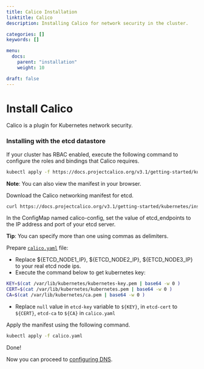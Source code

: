 ```yaml
---
title: Calico Installation
linktitle: Calico
description: Installing Calico for network security in the cluster.

categories: []
keywords: []

menu:
  docs:
    parent: "installation"
    weight: 10

draft: false
---
```


# Install Calico
Calico is a plugin for Kubernetes network security.

### Installing with the etcd datastore

If your cluster has RBAC enabled, execute the following command to configure the roles and bindings that Calico requires.

```bash
kubectl apply -f https://docs.projectcalico.org/v3.1/getting-started/kubernetes/installation/rbac.yaml
```

**Note**: You can also view the manifest in your browser.

Download the Calico networking manifest for etcd.

```bash
curl https://docs.projectcalico.org/v3.1/getting-started/kubernetes/installation/hosted/calico.yaml -O
```

In the ConfigMap named calico-config, set the value of etcd_endpoints to the IP address and port of your etcd server.

**Tip**: You can specify more than one using commas as delimiters.

Prepare <a href="/files/calico.yaml" target="_blank">`calico.yaml`</a> file:

- Replace ${ETCD_NODE1_IP}, ${ETCD_NODE2_IP}, ${ETCD_NODE3_IP} to your real etcd node ips.
- Execute the command below to get kubernetes key:

```bash
KEY=$(cat /var/lib/kubernetes/kubernetes-key.pem | base64 -w 0 )
CERT=$(cat /var/lib/kubernetes/kubernetes.pem | base64 -w 0 )
CA=$(cat /var/lib/kubernetes/ca.pem | base64 -w 0 )
```

- Replace `null` value in `etcd-key` variable to `${KEY}`, in `etcd-cert` to `${CERT}`, `etcd-ca` to `${CA}` in `calico.yaml`

Apply the manifest using the following command.

```bash
kubectl apply -f calico.yaml
```

Done!

Now you can proceed to [configuring DNS](/kubernetes/installation/9dns).
